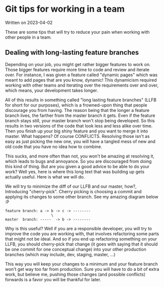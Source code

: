 # Git tips for working in a team

Written on 2023-04-02

These are some tips that will try to reduce your pain when working with other people in a team.

## Dealing with long-lasting feature branches

Depending on your job, you might get rather bigger features to work on. Those bigger features require more time to code and review and iterate over. For instance, I was given a feature called "dynamic pages" which was meant to add pages that are you know, dynamic! This dynamicism required working with other teams and iterating over the requirements over and over, which means, your development takes longer.

All of this results in something called "long lasting feature branches" (LLFB for short for our purposes), which is a frowned-upon thing that people discourage you from having. The reason being that the longer a feature branch lives, the farther from the master branch it gets. Even if the feature branch stays still, your master branch won't stop being developed. So this results in two versions of the code that look less and less alike over time. Then you finish up your big shiny feature and you want to merge it into master. What happens? Of course CONFLICTS. Resolving those isn't as easy as just picking the new one, you will have a tangled mess of new and old code that you have no idea how to combine.

This sucks, and more often than not, you won't be amazing at resolving it, which leads to bugs and annoyance. So you are discouraged from doing this kind of thing. But are you given a good advice to be able to do your work? Well yes, here is where this long text that was building up gets actually useful. Here is what we will do.

We will try to minimize the diff of our LLFB and our master, how?, Introducing "cherry-pick". Cherry picking is choosing a commit and applying its changes to some other branch. See my amazing diagram below :P

```
feature branch: a -> b -> c -> --------
                     \
master  branch: -----  -> b -> --------
```

Why is this useful? Well if you are a responsible developer, you will try to improve the code you are working with, that involves refactoring some parts that might not be ideal. And so if you end up refactoring something on your LLFB, you should cherry-pick that change (it goes with saying that it should be one commit for one conceptual change) into your other production branches (which may include, dev, staging, master, ...)

This way you will keep your changes to a minimum and your feature branch won't get way too far from production. Sure you will have to do a bit of extra work, but believe me, pushing those changes (and possible conflicts) forwards is a favor you will be thankful for later.
